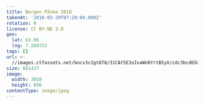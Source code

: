 ```yaml
---
title: Bergen Påske 2018
takenAt: '2018-03-29T07:20:04.000Z'
rotation: 0
license: CC BY-ND 3.0
geo:
  lat: 63.05
  lng: 7.269722
tags: []
url: >-
  //images.ctfassets.net/bncv3c2gt878/31CAt5E3sIvaWnDYrtBIyX/cdc3bcd650debd60cb2009d39edc68dc/bergen-pske-2018_40282875475_o
size: 661437
image:
  width: 3038
  height: 696
contentType: image/jpeg
---
```


